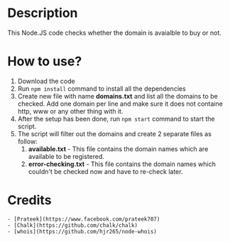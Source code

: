 # Description

This Node.JS code checks whether the domain is avaialble to buy or not.

# How to use?

1. Download the code
2. Run `npm install` command to install all the dependencies
3. Create new file with name **domains.txt** and list all the domains to be checked. Add one domain per line and make sure it does not containe http, www or any other thing with it.
4. After the setup has been done, run `npm start` command to start the script.
5. The script will filter out the domains and create 2 separate files as follow:
    1. **available.txt** - This file contains the domain names which are available to be registered.
    2. **error-checking.txt** - This file contains the domain names which couldn't be checked now and have to re-check later.

# Credits
    - [Prateek](https://www.facebook.com/prateek707)
    - [Chalk](https://github.com/chalk/chalk)
    - [whois](https://github.com/hjr265/node-whois)